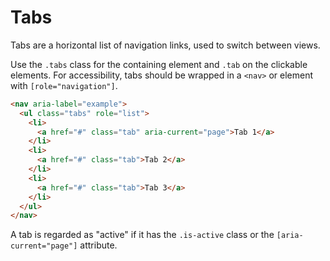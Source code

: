 # Tabs

Tabs are a horizontal list of navigation links, used to switch between views.

Use the `.tabs` class for the containing element and `.tab` on the clickable elements. For accessibility, tabs should be wrapped in a `<nav>` or element with `[role="navigation"]`.

```html render
<nav aria-label="example">
  <ul class="tabs" role="list">
    <li>
      <a href="#" class="tab" aria-current="page">Tab 1</a>
    </li>
    <li>
      <a href="#" class="tab">Tab 2</a>
    </li>
    <li>
      <a href="#" class="tab">Tab 3</a>
    </li>
  </ul>
</nav>
```

A tab is regarded as "active" if it has the `.is-active` class or the `[aria-current="page"]` attribute.
